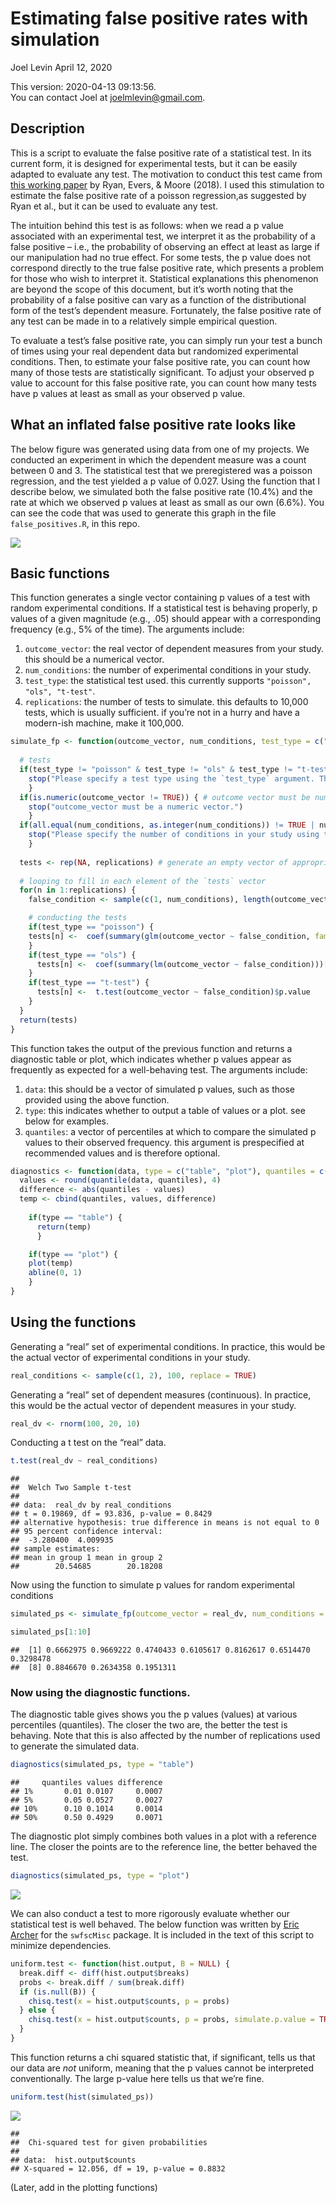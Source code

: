 Estimating false positive rates with simulation
================
Joel Levin
April 12, 2020

This version: 2020-04-13 09:13:56.  
You can contact Joel at <joelmlevin@gmail.com>.

## Description

This is a script to evaluate the false positive rate of a statistical
test. In its current form, it is designed for experimental tests, but it
can be easily adapted to evaluate any test. The motivation to conduct
this test came from [this working paper](https://psyarxiv.com/cyv6d/) by
Ryan, Evers, & Moore (2018). I used this stimulation to estimate the
false positive rate of a poisson regression,as suggested by Ryan et al.,
but it can be used to evaluate any test.

The intuition behind this test is as follows: when we read a p value
associated with an experimental test, we interpret it as the probability
of a false positive – i.e., the probability of observing an effect at
least as large if our manipulation had no true effect. For some tests,
the p value does not correspond directly to the true false positive
rate, which presents a problem for those who wish to interpret it.
Statistical explanations this phenomenon are beyond the scope of this
document, but it’s worth noting that the probability of a false positive
can vary as a function of the distributional form of the test’s
dependent measure. Fortunately, the false positive rate of any test can
be made in to a relatively simple empirical question.

To evaluate a test’s false positive rate, you can simply run your test a
bunch of times using your real dependent data but randomized
experimental conditions. Then, to estimate your false positive rate, you
can count how many of those tests are statistically significant. To
adjust your observed p value to account for this false positive rate,
you can count how many tests have p values at least as small as your
observed p value.

## What an inflated false positive rate looks like

The below figure was generated using data from one of my projects. We
conducted an experiment in which the dependent measure was a count
between 0 and 3. The statistical test that we preregistered was a
poisson regression, and the test yielded a p value of 0.027. Using the
function that I describe below, we simulated both the false positive
rate (10.4%) and the rate at which we observed p values at least as
small as our own (6.6%). You can see the code that was used to generate
this graph in the file `false_positives.R`, in this repo.

![](false_positives_files/figure-gfm/unnamed-chunk-3-1.png)<!-- -->

## Basic functions

This function generates a single vector containing p values of a test
with random experimental conditions. If a statistical test is behaving
properly, p values of a given magnitude (e.g., .05) should appear with a
corresponding frequency (e.g., 5% of the time). The arguments include:

1.  `outcome_vector`: the real vector of dependent measures from your
    study. this should be a numerical vector.
2.  `num_conditions`: the number of experimental conditions in your
    study.
3.  `test_type`: the statistical test used. this currently supports
    `"poisson", "ols", "t-test"`.
4.  `replications`: the number of tests to simulate. this defaults to
    10,000 tests, which is usually sufficient. if you’re not in a hurry
    and have a modern-ish machine, make it
100,000.

<!-- end list -->

``` r
simulate_fp <- function(outcome_vector, num_conditions, test_type = c("poisson", "ols", "t-test"), replications = 10000) {
  
  # tests
  if(test_type != "poisson" & test_type != "ols" & test_type != "t-test") { # test type must conform to available types
    stop("Please specify a test type using the `test_type` argument. The available tests are 'poisson', 'ols', and 't-test.")
    }
  if(is.numeric(outcome_vector != TRUE)) { # outcome vector must be numeric
    stop("outcome_vector must be a numeric vector.")
    }
  if(all.equal(num_conditions, as.integer(num_conditions)) != TRUE | num_conditions < 1) { # must be an integer greater than 1
    stop("Please specify the number of conditions in your study using the num_conditions argument.")
    }
  
  tests <- rep(NA, replications) # generate an empty vector of appropriate length. this will be overwritten with p values
  
  # looping to fill in each element of the `tests` vector
  for(n in 1:replications) {
    false_condition <- sample(c(1, num_conditions), length(outcome_vector), replace = TRUE) # generating a vector of random condition dummies

    # conducting the tests    
    if(test_type == "poisson") {
    tests[n] <-  coef(summary(glm(outcome_vector ~ false_condition, family = poisson)))[2, 1:4][4]
    } 
    if(test_type == "ols") {
      tests[n] <-  coef(summary(lm(outcome_vector ~ false_condition)))[2, 1:4][4]
    }
    if(test_type == "t-test") {
      tests[n] <-  t.test(outcome_vector ~ false_condition)$p.value
    }
  }
  return(tests)
}
```

This function takes the output of the previous function and returns a
diagnostic table or plot, which indicates whether p values appear as
frequently as expected for a well-behaving test. The arguments include:

1.  `data`: this should be a vector of simulated p values, such as those
    provided using the above function.
2.  `type`: this indicates whether to output a table of values or a
    plot. see below for examples.
3.  `quantiles`: a vector of percentiles at which to compare the
    simulated p values to their observed frequency. this argument is
    prespecified at recommended values and is therefore
optional.

<!-- end list -->

``` r
diagnostics <- function(data, type = c("table", "plot"), quantiles = c(.01, .05, .10, .5)) {
  values <- round(quantile(data, quantiles), 4)
  difference <- abs(quantiles - values)
  temp <- cbind(quantiles, values, difference)
  
    if(type == "table") {
      return(temp)
      }

    if(type == "plot") {
    plot(temp)
    abline(0, 1)
    }
}
```

## Using the functions

Generating a “real” set of experimental conditions. In practice, this
would be the actual vector of experimental conditions in your study.

``` r
real_conditions <- sample(c(1, 2), 100, replace = TRUE)
```

Generating a “real” set of dependent measures (continuous). In practice,
this would be the actual vector of dependent measures in your study.

``` r
real_dv <- rnorm(100, 20, 10)
```

Conducting a t test on the “real” data.

``` r
t.test(real_dv ~ real_conditions)
```

    ## 
    ##  Welch Two Sample t-test
    ## 
    ## data:  real_dv by real_conditions
    ## t = 0.19869, df = 93.836, p-value = 0.8429
    ## alternative hypothesis: true difference in means is not equal to 0
    ## 95 percent confidence interval:
    ##  -3.280400  4.009935
    ## sample estimates:
    ## mean in group 1 mean in group 2 
    ##        20.54685        20.18208

Now using the function to simulate p values for random experimental
conditions

``` r
simulated_ps <- simulate_fp(outcome_vector = real_dv, num_conditions = 2, test_type = "t-test", replications = 10000)

simulated_ps[1:10]
```

    ##  [1] 0.6662975 0.9669222 0.4740433 0.6105617 0.8162617 0.6514470 0.3298478
    ##  [8] 0.8846670 0.2634358 0.1951311

### Now using the diagnostic functions.

The diagnostic table gives shows you the p values (values) at various
percentiles (quantiles). The closer the two are, the better the test is
behaving. Note that this is also affected by the number of replications
used to generate the simulated data.

``` r
diagnostics(simulated_ps, type = "table")
```

    ##     quantiles values difference
    ## 1%       0.01 0.0107     0.0007
    ## 5%       0.05 0.0527     0.0027
    ## 10%      0.10 0.1014     0.0014
    ## 50%      0.50 0.4929     0.0071

The diagnostic plot simply combines both values in a plot with a
reference line. The closer the points are to the reference line, the
better behaved the test.

``` r
diagnostics(simulated_ps, type = "plot")
```

![](false_positives_files/figure-gfm/unnamed-chunk-14-1.png)<!-- -->

We can also conduct a test to more rigorously evaluate whether our
statistical test is well behaved. The below function was written by
[Eric Archer](mailto:eric.archer@noaa.gov) for the `swfscMisc` package.
It is included in the text of this script to minimize dependencies.

``` r
uniform.test <- function(hist.output, B = NULL) {
  break.diff <- diff(hist.output$breaks)
  probs <- break.diff / sum(break.diff)
  if (is.null(B)) {
    chisq.test(x = hist.output$counts, p = probs)
  } else {
    chisq.test(x = hist.output$counts, p = probs, simulate.p.value = TRUE, B = B)
  }
}
```

This function returns a chi squared statistic that, if significant,
tells us that our data are *not* uniform, meaning that the p values
cannot be interpreted conventionally. The large p-value here tells us
that we’re fine.

``` r
uniform.test(hist(simulated_ps))
```

![](false_positives_files/figure-gfm/unnamed-chunk-16-1.png)<!-- -->

    ## 
    ##  Chi-squared test for given probabilities
    ## 
    ## data:  hist.output$counts
    ## X-squared = 12.056, df = 19, p-value = 0.8832

(Later, add in the plotting functions)
